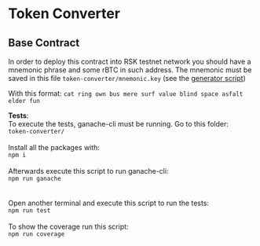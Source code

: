 # Token Converter

## Base Contract
In order to deploy this contract into RSK testnet network you should have a mnemonic phrase and some rBTC in such address.
The mnemonic must be saved in this file 
`token-converter/mnemonic.key` (see the [generator script](scripts/generateMnemonic.js))

With this format:
`cat ring own bus mere surf value blind space asfalt elder fun`


**Tests**:
<br>
To execute the tests, ganache-cli must be running.
Go to this folder:  
`token-converter/`
<br><br>
Install all the packages with:  
`npm i`
<br><br>
Afterwards execute this script to run ganache-cli:  
`npm run ganache`  
<br><br>
Open another terminal and execute this script to run the tests:  
`npm run test`
<br><br>
To show the coverage run this script:  
`npm run coverage`
